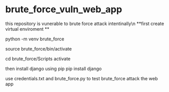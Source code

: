 # brute_force_vuln_web_app
this repository is vunerable to brute force attack intentinally\n
**first create virtual enviroment **

python -m venv brute_force

source brute_force/bin/activate

cd brute_force/Scripts
activate

then install django using pip
pip install django

use credentials.txt and brute_force.py
to test brute_force attack the web app

